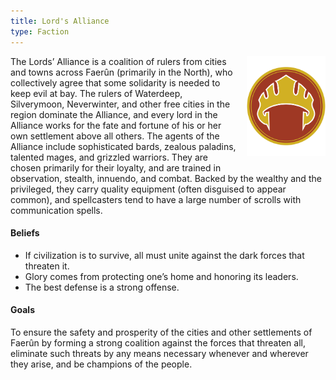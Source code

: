 ```yaml
---
title: Lord's Alliance
type: Faction
---
```


<img
  src='/img/factions/lords.png'
  style='width:25%;
         float:right;
         margin-left: 1rem;
         margin-bottom: 1rem;'/>

The Lords’ Alliance is a coalition of rulers from cities and towns across
Faerûn (primarily in the North), who collectively agree that some solidarity
is needed to keep evil at bay. The rulers of Waterdeep, Silverymoon,
Neverwinter, and other free cities in the region dominate the Alliance, and
every lord in the Alliance works for the fate and fortune of his or her own
settlement above all others. The agents of the Alliance include sophisticated
bards, zealous paladins, talented mages, and grizzled warriors. They are
chosen primarily for their loyalty, and are trained in observation, stealth,
innuendo, and combat. Backed by the wealthy and the privileged, they carry
quality equipment (often disguised to appear common), and spellcasters tend to
have a large number of scrolls with communication spells.

#### Beliefs

- If civilization is to survive, all must unite against the dark forces that threaten it.
- Glory comes from protecting one’s home and honoring its leaders.
- The best defense is a strong offense.

#### Goals

To ensure the safety and prosperity of the cities and other settlements of
Faerûn by forming a strong coalition against the forces that threaten all,
eliminate such threats by any means necessary whenever and wherever they
arise, and be champions of the people.
